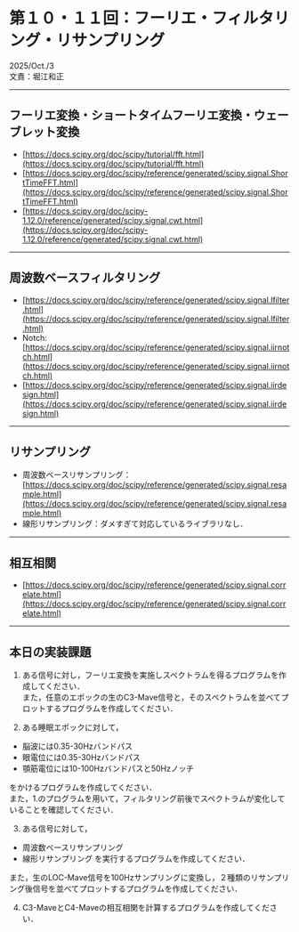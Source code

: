 # 第１０・１１回：フーリエ・フィルタリング・リサンプリング
2025/Oct./3  
文責：堀江和正

---

## フーリエ変換・ショートタイムフーリエ変換・ウェーブレット変換

- [https://docs.scipy.org/doc/scipy/tutorial/fft.html](https://docs.scipy.org/doc/scipy/tutorial/fft.html)
- [https://docs.scipy.org/doc/scipy/reference/generated/scipy.signal.ShortTimeFFT.html](https://docs.scipy.org/doc/scipy/reference/generated/scipy.signal.ShortTimeFFT.html)
- [https://docs.scipy.org/doc/scipy-1.12.0/reference/generated/scipy.signal.cwt.html](https://docs.scipy.org/doc/scipy-1.12.0/reference/generated/scipy.signal.cwt.html)

---

## 周波数ベースフィルタリング
- [https://docs.scipy.org/doc/scipy/reference/generated/scipy.signal.lfilter.html](https://docs.scipy.org/doc/scipy/reference/generated/scipy.signal.lfilter.html)
- Notch: [https://docs.scipy.org/doc/scipy/reference/generated/scipy.signal.iirnotch.html](https://docs.scipy.org/doc/scipy/reference/generated/scipy.signal.iirnotch.html)
- [https://docs.scipy.org/doc/scipy/reference/generated/scipy.signal.iirdesign.html](https://docs.scipy.org/doc/scipy/reference/generated/scipy.signal.iirdesign.html)

---

## リサンプリング

- 周波数ベースリサンプリング：[https://docs.scipy.org/doc/scipy/reference/generated/scipy.signal.resample.html](https://docs.scipy.org/doc/scipy/reference/generated/scipy.signal.resample.html)
- 線形リサンプリング：ダメすぎて対応しているライブラリなし．

---

## 相互相関
- [https://docs.scipy.org/doc/scipy/reference/generated/scipy.signal.correlate.html](https://docs.scipy.org/doc/scipy/reference/generated/scipy.signal.correlate.html)

---

## 本日の実装課題

1. ある信号に対し，フーリエ変換を実施しスペクトラムを得るプログラムを作成してください．  
また，任意のエポックの生のC3-Mave信号と，そのスペクトラムを並べてプロットするプログラムを作成してください．

2. ある睡眠エポックに対して，
- 脳波には0.35-30Hzバンドパス
- 眼電位には0.35-30Hzバンドパス
- 顎筋電位には10-100Hzバンドパスと50Hzノッチ

をかけるプログラムを作成してください．  
また，1.のプログラムを用いて，フィルタリング前後でスペクトラムが変化していることを確認してください．

3. ある信号に対して，
- 周波数ベースリサンプリング
- 線形リサンプリング
を実行するプログラムを作成してください．

また，生のLOC-Mave信号を100Hzサンプリングに変換し，２種類のリサンプリング後信号を並べてプロットするプログラムを作成してください．

4. C3-MaveとC4-Maveの相互相関を計算するプログラムを作成してください．


